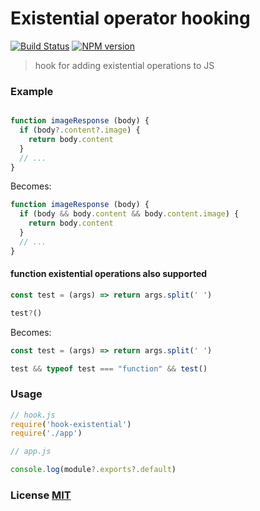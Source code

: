 # Existential operator hooking

[![Build Status](https://travis-ci.org/stevelacy/hook-existential.png?branch=master)](https://travis-ci.org/stevelacy/hook-existential)
[![NPM version](https://badge.fury.io/js/hook-existential.png)](http://badge.fury.io/js/hook-existential)

> hook for adding existential operations to JS


### Example

```js

function imageResponse (body) {
  if (body?.content?.image) {
    return body.content
  }
  // ...
}

```

Becomes:

```js
function imageResponse (body) {
  if (body && body.content && body.content.image) {
    return body.content
  }
  // ...
}
```


#### function existential operations also supported

```js
const test = (args) => return args.split(' ')

test?()
```

Becomes:

```js
const test = (args) => return args.split(' ')

test && typeof test === "function" && test()
```

### Usage

```js
// hook.js
require('hook-existential')
require('./app')
```

```js
// app.js

console.log(module?.exports?.default)
```

### License [MIT](LICENSE)
